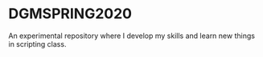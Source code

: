 # DGMSPRING2020
An experimental repository where I develop my skills and learn new things in scripting class.
